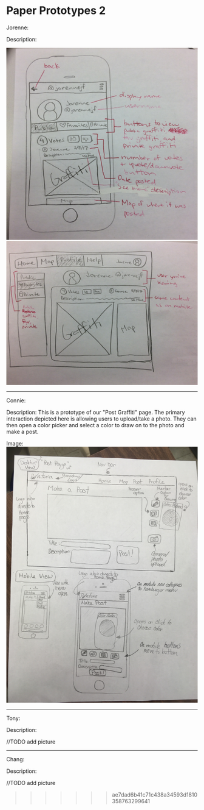 # Paper Prototypes 2

Jorenne:

Description:

![alt tag](../images/prototype2-jorenne1.jpg)
![alt tag](../images/prototype2-jorenne2.jpg)

---

Connie:

Description: This is a prototype of our "Post Graffiti" page.
The primary interaction depicted here is allowing users to
upload/take a photo. They can then open a color picker and 
select a color to draw on to the photo and make a post.

Image:
![alt tag](images/prototype_connie.JPG)


---

Tony:

Description:

//TODO add picture

---

Chang:

Description:

//TODO add picture
>>>>>>> ae7dad6b41c71c438a34593d1810358763299641

